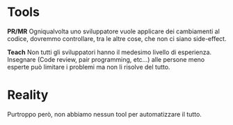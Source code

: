 # Tools

**PR/MR**
Ogniqualvolta uno sviluppatore vuole applicare dei cambiamenti al codice, dovremmo controllare, tra le altre cose, che non ci siano side-effect.

**Teach**
Non tutti gli sviluppatori hanno il medesimo livello di esperienza. Insegnare (Code review, pair programming, etc...) alle persone meno esperte può limitare i problemi ma non li risolve del tutto.

# Reality
Purtroppo però, non abbiamo nessun tool per automatizzare il tutto.
